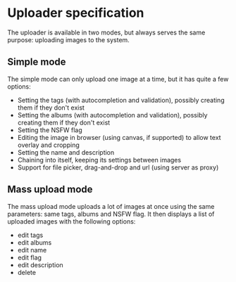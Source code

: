 # Uploader specification
The uploader is available in two modes, but always serves the same purpose: uploading images to the system.

## Simple mode
The simple mode can only upload one image at a time, but it has quite a few options: 
- Setting the tags (with autocompletion and validation), possibly creating them if they don't exist
- Setting the albums (with autocompletion and validation), possibly creating them if they don't exist
- Setting the NSFW flag
- Editing the image in browser (using canvas, if supported) to allow text overlay and cropping
- Setting the name and description
- Chaining into itself, keeping its settings between images
- Support for file picker, drag-and-drop and url (using server as proxy)

## Mass upload mode
The mass upload mode uploads a lot of images at once using the same parameters: same tags, albums and NSFW flag. It then displays a list of uploaded images with the following options: 
- edit tags
- edit albums
- edit name
- edit flag
- edit description
- delete
